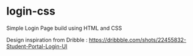# login-css

Simple Login Page build using HTML and CSS

Design inspiration from Dribble : https://dribbble.com/shots/22455832-Student-Portal-Login-UI

